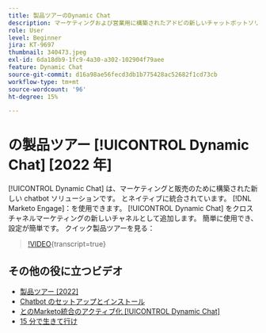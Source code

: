 ```yaml
---
title: 製品ツアーのDynamic Chat
description: マーケティングおよび営業用に構築されたアドビの新しいチャットボットソリューションである Dynamic Chat について説明します。
role: User
level: Beginner
jira: KT-9697
thumbnail: 340473.jpeg
exl-id: 6da18db9-1fc9-4a30-a302-102904f79aee
feature: Dynamic Chat
source-git-commit: d16a98ae56fecd3db1b775428ac52682f1cd73cb
workflow-type: tm+mt
source-wordcount: '96'
ht-degree: 15%

---
```


# の製品ツアー [!UICONTROL Dynamic Chat] [2022 年]

[!UICONTROL Dynamic Chat]  は、マーケティングと販売のために構築された新しい chatbot ソリューションです。 とネイティブに統合されています。 [!DNL Marketo Engage]：を使用できます。 [!UICONTROL Dynamic Chat]  をクロスチャネルマーケティングの新しいチャネルとして追加します。 簡単に使用でき、設定が簡単です。 クイック製品ツアーを見る：

>[!VIDEO](https://video.tv.adobe.com/v/340473/?quality=12&learn=on){transcript=true}

## その他の役に立つビデオ

* [製品ツアー [2022]](product-tour-2022.md)
* [Chatbot のセットアップとインストール](setup.md)
* [とのMarketo統合のアクティブ化 [!UICONTROL Dynamic Chat]](marketo-integration.md)
* [15 分で生きて行け](go-live-in-15-minutes.md)
